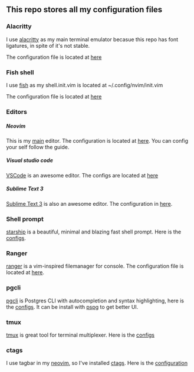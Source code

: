 ## This repo stores all my configuration files

### Alacritty

I use [alacritty](https://github.com/zenixls2/alacritty/tree/ligature) as my main terminal emulator becasue this repo has font ligatures, in spite of it's not stable.

The configuration file is located at [here](./alacritty/alacritty.yml)

### Fish shell

I use [fish](https://fishshell.com/) as my shell.init.vim is located at ~/.config/nvim/init.vim

The configuration file is located at [here](./fish/config.fish)

### Editors

##### Neovim

This is my [main](https://github.com/neovim/neovim) editor. The configuration is located at [here](./nvim/). You can config your self follow the guide.

##### Visual studio code

[VSCode](https://github.com/microsoft/vscode) is an awesome editor. The configs are located at [here](./vscode/settings.json)

##### Sublime Text 3

[Sublime Text 3](https://www.sublimetext.com/) is also an awesome editor. The configuration in [here](./sublime/sublime-settings.json).

### Shell prompt

[starship](https://starship.rs/) is a beautiful, minimal and blazing fast shell prompt. Here is the [configs](./starship/starship.toml).

### Ranger

[ranger](https://github.com/ranger/ranger) is a vim-inspired filemanager for console. The configuration file is located at [here](./ranger/rc.conf).

### pgcli

[pgcli](https://github.com/dbcli/pgcli) is Postgres CLI with autocompletion and syntax highlighting, here is the [configs](./pgcli/config).
It can be install with [pspg](https://github.com/okbob/pspg) to get better UI.

### tmux

[tmux](https://github.com/tmux/tmux) is great tool for terminal multiplexer. Here is the [configs](./tmux/.tmux.conf)

### ctags

I use tagbar in my [neovim](./nvim), so I've installed [ctags](https://github.com/universal-ctags/ctags). Here is the [configuration](./ctag/.ctags)


